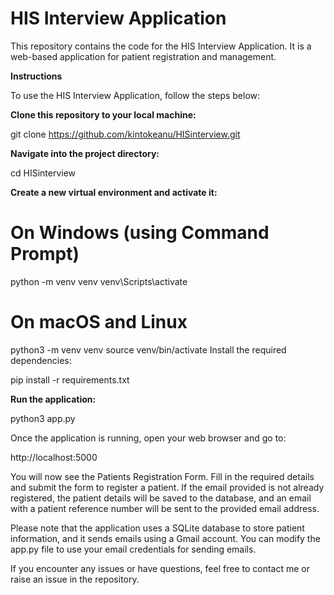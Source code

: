 # HIS Interview Application


This repository contains the code for the HIS Interview Application. It is a web-based application for patient registration and management.


**Instructions**


To use the HIS Interview Application, follow the steps below:

**Clone this repository to your local machine:**


git clone https://github.com/kintokeanu/HISinterview.git

**Navigate into the project directory:**

cd HISinterview

**Create a new virtual environment and activate it:**

# On Windows (using Command Prompt)
python -m venv venv
venv\Scripts\activate

# On macOS and Linux
python3 -m venv venv
source venv/bin/activate
Install the required dependencies:


pip install -r requirements.txt


**Run the application:**

python3 app.py

Once the application is running, open your web browser and go to:


http://localhost:5000


You will now see the Patients Registration Form. Fill in the required details and submit the form to register a patient. If the email provided is not already registered, the patient details will be saved to the database, and an email with a patient reference number will be sent to the provided email address.

Please note that the application uses a SQLite database to store patient information, and it sends emails using a Gmail account. You can modify the app.py file to use your email credentials for sending emails.

If you encounter any issues or have questions, feel free to contact me or raise an issue in the repository. 